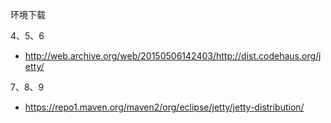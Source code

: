 环境下载

4、5、6

- http://web.archive.org/web/20150506142403/http://dist.codehaus.org/jetty/

7、8、9

- https://repo1.maven.org/maven2/org/eclipse/jetty/jetty-distribution/

